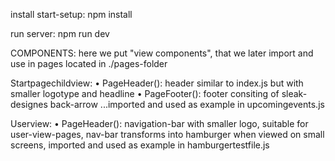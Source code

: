 install start-setup: npm install

run server: npm run dev

COMPONENTS:
here we put "view components", that we later import and use in pages located in ./pages-folder

Startpagechildview: 
• PageHeader(): header similar to index.js but with smaller logotype and headline
• PageFooter(): footer consiting of sleak-designes back-arrow
...imported and used as example in upcomingevents.js

Userview: 
• PageHeader(): navigation-bar with smaller logo, suitable for user-view-pages, nav-bar transforms into hamburger when viewed on small screens, imported and used as example in hamburgertestfile.js

